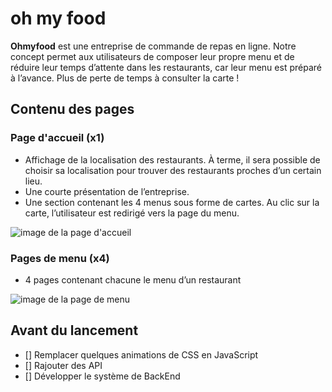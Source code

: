 # oh my food

<!-- description -->

**Ohmyfood** est une entreprise de commande de repas en ligne. Notre concept permet aux
utilisateurs de composer leur propre menu et de réduire leur temps d’attente dans les
restaurants, car leur menu est préparé à l’avance. Plus de perte de temps à consulter la
carte !

<!--Contenu des pages-->

## Contenu des pages

### Page d'accueil (x1)

- Affichage de la localisation des restaurants. À terme, il sera possible de choisir sa
  localisation pour trouver des restaurants proches d’un certain lieu.
- Une courte présentation de l’entreprise.
- Une section contenant les 4 menus sous forme de cartes. Au clic sur la carte,
  l’utilisateur est redirigé vers la page du menu.

![image de la page d'accueil]()

### Pages de menu (x4)

- 4 pages contenant chacune le menu d’un restaurant

![image de la page de menu]()

## Avant du lancement

- [] Remplacer quelques animations de CSS en JavaScript
- [] Rajouter des API
- [] Développer le système de BackEnd
